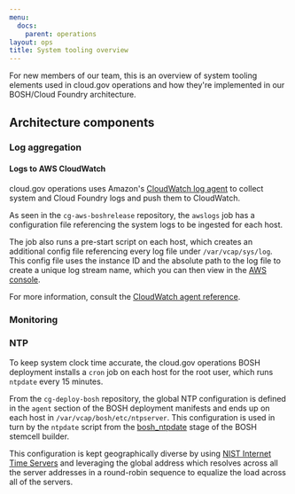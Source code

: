 ```yaml
---
menu:
  docs:
    parent: operations
layout: ops
title: System tooling overview
---
```


For new members of our team, this is an overview of system tooling elements used in cloud.gov operations and how they're implemented in our BOSH/Cloud Foundry architecture.

## Architecture components

### Log aggregation
#### Logs to AWS CloudWatch

cloud.gov operations uses Amazon's [CloudWatch log agent](http://docs.aws.amazon.com/AmazonCloudWatch/latest/logs/CWL_GettingStarted.html) to collect system and Cloud Foundry logs and push them to CloudWatch.

As seen in the `cg-aws-boshrelease` repository, the `awslogs` job has a configuration file referencing the system logs to be ingested for each host.

The job also runs a pre-start script on each host, which creates an additional config file referencing every log file under `/var/vcap/sys/log`. This config file uses the instance ID and the absolute path to the log file to create a unique log stream name, which you can then view in the [AWS console](https://console.amazonaws-us-gov.com/cloudwatch).

For more information, consult the [CloudWatch agent reference](http://docs.aws.amazon.com/AmazonCloudWatch/latest/logs/AgentReference.html).

### Monitoring

### NTP

To keep system clock time accurate, the cloud.gov operations BOSH deployment installs a `cron` job on each host for the root user, which runs `ntpdate` every 15 minutes.

From the `cg-deploy-bosh` repository, the global NTP configuration is defined in the `agent` section of the BOSH deployment manifests and ends up on each host in `/var/vcap/bosh/etc/ntpserver`. This configuration is used in turn by the `ntpdate` script from the [bosh_ntpdate](https://github.com/cloudfoundry/bosh/tree/master/stemcell_builder/stages/bosh_ntpdate) stage of the BOSH stemcell builder.

This configuration is kept geographically diverse by using [NIST Internet Time
Servers](http://tf.nist.gov/tf-cgi/servers.cgi) and leveraging the global
address which resolves across all the server addresses in a round-robin
sequence to equalize the load across all of the servers.
